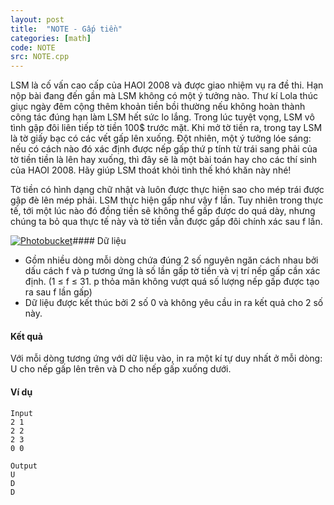 ```yaml
---
layout: post
title:  "NOTE - Gấp tiền"
categories: [math]
code: NOTE
src: NOTE.cpp
---
```




LSM là cố vấn cao cấp của HAOI 2008 và được giao nhiệm vụ ra đề thi. Hạn nộp bài đang đến gần mà LSM không có một ý tưởng nào. Thư kí Lola thúc giục ngày đêm cộng thêm khoản tiền bồi thường nếu không hoàn thành công tác đúng hạn làm LSM hết sức lo lắng. Trong lúc tuyệt vọng, LSM vô tình gập đôi liên tiếp tờ tiền 100$ trước mặt. Khi mở tờ tiền ra, trong tay LSM là tờ giấy bạc có các vết gấp lên xuống. Đột nhiên, một ý tưởng lóe sáng: nếu có cách nào đó xác định được nếp gấp thứ p tính từ trái sang phải của tờ tiền tiền là lên hay xuống, thì đây sẽ là một bài toán hay cho các thí sinh của HAOI 2008. Hãy giúp LSM thoát khỏi tình thế khó khăn này nhé!

Tờ tiền có hình dạng chữ nhật và luôn được thực hiện sao cho mép trái được gập đè lên mép phải. LSM thực hiện gấp như vậy f lần. Tuy nhiên trong thực tế, tới một lúc nào đó đồng tiền sẽ không thể gấp được do quá dày, nhưng chúng ta bỏ qua thực tế này và tờ tiền vẫn được gấp đôi chính xác sau f lần.

[![Photobucket](http://i37.photobucket.com/albums/e81/beo_chay_so/note.png)](http://s37.photobucket.com/albums/e81/beo_chay_so/?action=view&current=note.png)#### Dữ liệu

+ Gồm nhiều dòng mỗi dòng chứa đúng 2 số nguyên ngăn cách nhau bởi dấu cách f và p tương ứng là số lần gấp tờ tiền và vị trí nếp gấp cần xác định. (1 ≤ f ≤ 31. p thỏa mãn không vượt quá số lượng nếp gấp được tạo ra sau f lần gấp)
+ Dữ liệu được kết thúc bởi 2 số 0 và không yêu cầu in ra kết quả cho 2 số này.

#### Kết quả

Với mỗi dòng tương ứng với dữ liệu vào, in ra một kí tự duy nhất ở mỗi dòng: U cho nếp gấp lên trên và D cho nếp gấp xuống dưới.

#### Ví dụ

```
Input
2 1
2 2
2 3
0 0	

Output
U
D
D
```

<!--more-->

